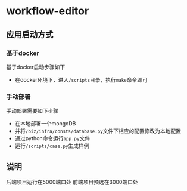 # workflow-editor

## 应用启动方式

### 基于docker

基于docker启动步骤如下

- 在docker环境下，进入`/scripts`目录，执行`make`命令即可

### 手动部署

手动部署需要如下步骤

- 在本地部署一个mongoDB
- 并将`/biz/infra/consts/database.py`文件下相应的配置修改为本地配置
- 通过python命令运行`app.py`文件
- 运行`/scripts/case.py`生成样例

## 说明

后端项目运行在5000端口处
前端项目预选在3000端口处
